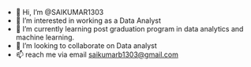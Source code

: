 - 👋 Hi, I’m @SAIKUMAR1303
- 👀 I’m interested in working as a Data Analyst
- 🌱 I’m currently learning post graduation program in data analytics and machine learning.
- 💞️ I’m looking to collaborate on Data analyst
- 📫 reach me via email saikumarb1303@gmail.com

<!---
SAIKUMAR1303/SAIKUMAR1303 is a ✨ special ✨ repository because its `README.md` (this file) appears on your GitHub profile.
You can click the Preview link to take a look at your changes.
--->
